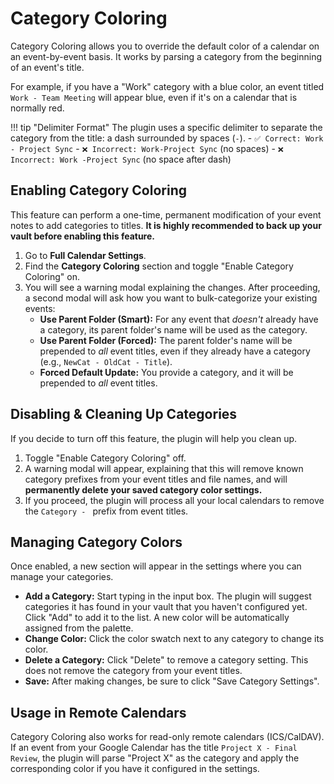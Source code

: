 # Category Coloring

Category Coloring allows you to override the default color of a calendar on an event-by-event basis. It works by parsing a category from the beginning of an event's title.

For example, if you have a "Work" category with a blue color, an event titled `Work - Team Meeting` will appear blue, even if it's on a calendar that is normally red.

!!! tip "Delimiter Format"
    The plugin uses a specific delimiter to separate the category from the title: a dash surrounded by spaces (` - `).
    - `✅ Correct: Work - Project Sync`
    - `❌ Incorrect: Work-Project Sync` (no spaces)
    - `❌ Incorrect: Work -Project Sync` (no space after dash)

## Enabling Category Coloring

This feature can perform a one-time, permanent modification of your event notes to add categories to titles. **It is highly recommended to back up your vault before enabling this feature.**

1.  Go to **Full Calendar Settings**.
2.  Find the **Category Coloring** section and toggle "Enable Category Coloring" on.
3.  You will see a warning modal explaining the changes. After proceeding, a second modal will ask how you want to bulk-categorize your existing events:
    -   **Use Parent Folder (Smart):** For any event that *doesn't* already have a category, its parent folder's name will be used as the category.
    -   **Use Parent Folder (Forced):** The parent folder's name will be prepended to *all* event titles, even if they already have a category (e.g., `NewCat - OldCat - Title`).
    -   **Forced Default Update:** You provide a category, and it will be prepended to *all* event titles.

<!-- TODO: Add GIF of new enable categories flow with both modals -->

## Disabling & Cleaning Up Categories

If you decide to turn off this feature, the plugin will help you clean up.

1.  Toggle "Enable Category Coloring" off.
2.  A warning modal will appear, explaining that this will remove known category prefixes from your event titles and file names, and will **permanently delete your saved category color settings.**
3.  If you proceed, the plugin will process all your local calendars to remove the `Category - ` prefix from event titles.

## Managing Category Colors

Once enabled, a new section will appear in the settings where you can manage your categories.

-   **Add a Category:** Start typing in the input box. The plugin will suggest categories it has found in your vault that you haven't configured yet. Click "Add" to add it to the list. A new color will be automatically assigned from the palette.
-   **Change Color:** Click the color swatch next to any category to change its color.
-   **Delete a Category:** Click "Delete" to remove a category setting. This does not remove the category from your event titles.
-   **Save:** After making changes, be sure to click "Save Category Settings".

<!-- TODO: Add GIF of new manage categories UI with autocomplete -->

## Usage in Remote Calendars

Category Coloring also works for read-only remote calendars (ICS/CalDAV). If an event from your Google Calendar has the title `Project X - Final Review`, the plugin will parse "Project X" as the category and apply the corresponding color if you have it configured in the settings.